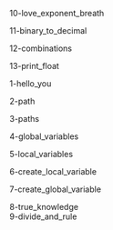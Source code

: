  10-love_exponent_breath                                                                         

 11-binary_to_decimal                                                                            

 12-combinations                                                                                 

 13-print_float                                                                                  

 1-hello_you                                                                                     

 2-path                                                                                          

 3-paths                                                                                         

 4-global_variables                                                                              

 5-local_variables                                                                               

 6-create_local_variable                                                                         

 7-create_global_variable                                                                        

 8-true_knowledge                                                                                
 9-divide_and_rule 
